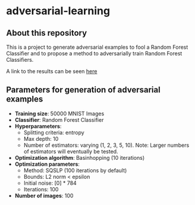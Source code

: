 # adversarial-learning

## About this repository

This is a project to generate adversarial examples to fool a Random Forest Classifier
and to propose a method to adversarially train Random Forest Classifiers.

A link to the results can be seen [here](https://docs.google.com/presentation/d/1kHk7nZ4z5ZOcIFnNr7NYfRCe-lZL5VdOIFdNz4p8TP4/edit?usp=sharing)

## Parameters for generation of adversarial examples

* **Training size**: 50000 MNIST Images
* **Classifier**: Random Forest Classifier
* **Hyperparameters**:
  * Splitting criteria: entropy
  * Max depth: 10
  * Number of estimators: varying (1, 2, 3, 5, 10). Note: Larger numbers of estimators will eventually be tested.
* **Optimization algorithm**: Basinhopping (10 iterations)
* **Optimization parameters**:
  * Method: SQSLP (100 iterations by default)
  * Bounds: L2 norm < epsilon
  * Initial noise: [0] * 784
  * Iterations: 100
* **Number of images**: 100
